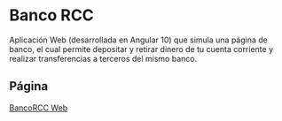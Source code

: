 # Banco RCC
Aplicación Web (desarrollada en Angular 10) que simula una página de banco, el cual permite depositar y retirar dinero de tu cuenta corriente y realizar transferencias a terceros del mismo banco.

## Página
[BancoRCC Web](http://api-bank-front.s3-website-us-east-1.amazonaws.com/#/home)
